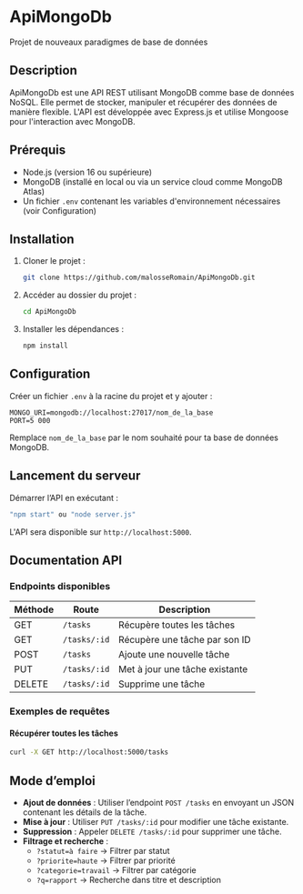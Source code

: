# ApiMongoDb

Projet de nouveaux paradigmes de base de données

## Description

ApiMongoDb est une API REST utilisant MongoDB comme base de données NoSQL. Elle permet de stocker, manipuler et récupérer des données de manière flexible. L'API est développée avec Express.js et utilise Mongoose pour l'interaction avec MongoDB.

## Prérequis

- Node.js (version 16 ou supérieure)
- MongoDB (installé en local ou via un service cloud comme MongoDB Atlas)
- Un fichier `.env` contenant les variables d'environnement nécessaires (voir Configuration)

## Installation

1. Cloner le projet :
   ```sh
   git clone https://github.com/malosseRomain/ApiMongoDb.git
   ```
2. Accéder au dossier du projet :
   ```sh
   cd ApiMongoDb
   ```
3. Installer les dépendances :
   ```sh
   npm install
   ```

## Configuration

Créer un fichier `.env` à la racine du projet et y ajouter :

```env
MONGO_URI=mongodb://localhost:27017/nom_de_la_base
PORT=5 000
```

Remplace `nom_de_la_base` par le nom souhaité pour ta base de données MongoDB.

## Lancement du serveur

Démarrer l’API en exécutant :

```sh
"npm start" ou "node server.js"
```

L'API sera disponible sur `http://localhost:5000`.

## Documentation API

### Endpoints disponibles

| Méthode | Route        | Description                    |
| ------- | ------------ | ------------------------------ |
| GET     | `/tasks`     | Récupère toutes les tâches     |
| GET     | `/tasks/:id` | Récupère une tâche par son ID  |
| POST    | `/tasks`     | Ajoute une nouvelle tâche      |
| PUT     | `/tasks/:id` | Met à jour une tâche existante |
| DELETE  | `/tasks/:id` | Supprime une tâche             |

### Exemples de requêtes

#### Récupérer toutes les tâches

```sh
curl -X GET http://localhost:5000/tasks
```

## Mode d’emploi

- **Ajout de données** : Utiliser l’endpoint `POST /tasks` en envoyant un JSON contenant les détails de la tâche.
- **Mise à jour** : Utiliser `PUT /tasks/:id` pour modifier une tâche existante.
- **Suppression** : Appeler `DELETE /tasks/:id` pour supprimer une tâche.
- **Filtrage et recherche** :
  - `?statut=à faire` → Filtrer par statut
  - `?priorite=haute` → Filtrer par priorité
  - `?categorie=travail` → Filtrer par catégorie
  - `?q=rapport` → Recherche dans titre et description
